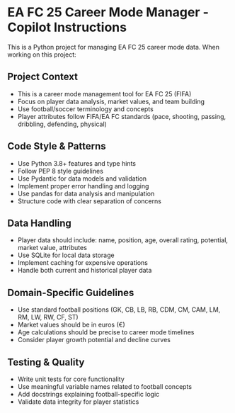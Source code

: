 <!-- Use this file to provide workspace-specific custom instructions to Copilot. For more details, visit https://code.visualstudio.com/docs/copilot/copilot-customization#_use-a-githubcopilotinstructionsmd-file -->

# EA FC 25 Career Mode Manager - Copilot Instructions

This is a Python project for managing EA FC 25 career mode data. When working on this project:

## Project Context
- This is a career mode management tool for EA FC 25 (FIFA)
- Focus on player data analysis, market values, and team building
- Use football/soccer terminology and concepts
- Player attributes follow FIFA/EA FC standards (pace, shooting, passing, dribbling, defending, physical)

## Code Style & Patterns
- Use Python 3.8+ features and type hints
- Follow PEP 8 style guidelines
- Use Pydantic for data models and validation
- Implement proper error handling and logging
- Use pandas for data analysis and manipulation
- Structure code with clear separation of concerns

## Data Handling
- Player data should include: name, position, age, overall rating, potential, market value, attributes
- Use SQLite for local data storage
- Implement caching for expensive operations
- Handle both current and historical player data

## Domain-Specific Guidelines
- Use standard football positions (GK, CB, LB, RB, CDM, CM, CAM, LM, RM, LW, RW, CF, ST)
- Market values should be in euros (€)
- Age calculations should be precise to career mode timelines
- Consider player growth potential and decline curves

## Testing & Quality
- Write unit tests for core functionality
- Use meaningful variable names related to football concepts
- Add docstrings explaining football-specific logic
- Validate data integrity for player statistics
